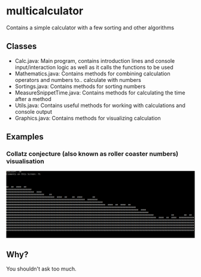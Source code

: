 # multicalculator
Contains a simple calculator with a few sorting and other algorithms

## Classes
* Calc.java: Main program, contains introduction lines and console input/interaction logic as well as it calls the functions to be used
* Mathematics.java: Contains methods for combining calculation operators and numbers to.. calculate with numbers
* Sortings.java: Contains methods for sorting numbers
* MeasureSnippetTime.java: Contains methods for calculating the time after a method
* Utils.java: Contains useful methods for working with calculations and console output
* Graphics.java: Contains methods for visualizing calculation

## Examples
### Collatz conjecture (also known as roller coaster numbers) visualisation
![Collatz conjecture visualisation](https://raw.githubusercontent.com/nockiro/multicalculator/master/achterbahn.gif "Collatz conjecture")

## Why?
You shouldn't ask too much.
